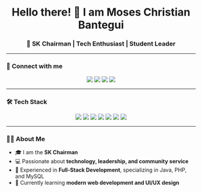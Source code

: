<h1 align="center">Hello there! 👋 I am Moses Christian Bantegui</h1>
<h3 align="center">🚀 SK Chairman | Tech Enthusiast | Student Leader</h3>

---

### 📢 **Connect with me**  
<p align="center">
  <a href="https://www.linkedin.com/in/yourprofile" target="_blank"><img src="https://img.shields.io/badge/LinkedIn-blue?style=for-the-badge&logo=linkedin"></a>
  <a href="https://github.com/mosesbantegui" target="_blank"><img src="https://img.shields.io/badge/GitHub-black?style=for-the-badge&logo=github"></a>
  <a href="https://www.instagram.com/yourprofile" target="_blank"><img src="https://img.shields.io/badge/Instagram-E4405F?style=for-the-badge&logo=instagram&logoColor=white"></a>
  <a href="https://twitter.com/yourprofile" target="_blank"><img src="https://img.shields.io/badge/Twitter-1DA1F2?style=for-the-badge&logo=twitter&logoColor=white"></a>
</p>

---

### 🛠 **Tech Stack**
<p align="center">
  <img src="https://img.shields.io/badge/Java-%23ED8B00.svg?style=for-the-badge&logo=openjdk&logoColor=white">
  <img src="https://img.shields.io/badge/Javascript-F7DF1E.svg?style=for-the-badge&logo=javascript&logoColor=black">
  <img src="https://img.shields.io/badge/PHP-777BB4.svg?style=for-the-badge&logo=php&logoColor=white">
  <img src="https://img.shields.io/badge/MySQL-4479A1.svg?style=for-the-badge&logo=mysql&logoColor=white">
  <img src="https://img.shields.io/badge/MariaDB-003545.svg?style=for-the-badge&logo=mariadb&logoColor=white">
  <img src="https://img.shields.io/badge/HTML5-E34F26.svg?style=for-the-badge&logo=html5&logoColor=white">
  <img src="https://img.shields.io/badge/CSS3-1572B6.svg?style=for-the-badge&logo=css3&logoColor=white">
</p>

---

### 👨‍💻 **About Me**
- 🎓 I am the **SK Chairman** 
- 💻 Passionate about **technology, leadership, and community service**
- 🚀 Experienced in **Full-Stack Development**, specializing in Java, PHP, and MySQL
- 🌱 Currently learning **modern web development and UI/UX design**


